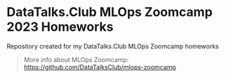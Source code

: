 # DataTalks.Club MLOps Zoomcamp 2023 Homeworks
Repository created for my DataTalks.Club MLOps Zoomcamp homeworks
>More info about MLOps Zoomcamp: https://github.com/DataTalksClub/mlops-zoomcamp